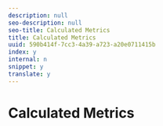 ```yaml
---
description: null
seo-description: null
seo-title: Calculated Metrics
title: Calculated Metrics
uuid: 590b414f-7cc3-4a39-a723-a20e0711415b
index: y
internal: n
snippet: y
translate: y
---
```


# Calculated Metrics


